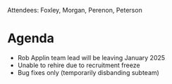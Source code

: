 Attendees: Foxley, Morgan, Perenon, Peterson

# Agenda
- Rob Applin team lead will be leaving January 2025
- Unable to rehire due to recruitment freeze
- Bug fixes only (temporarily disbanding subteam)
